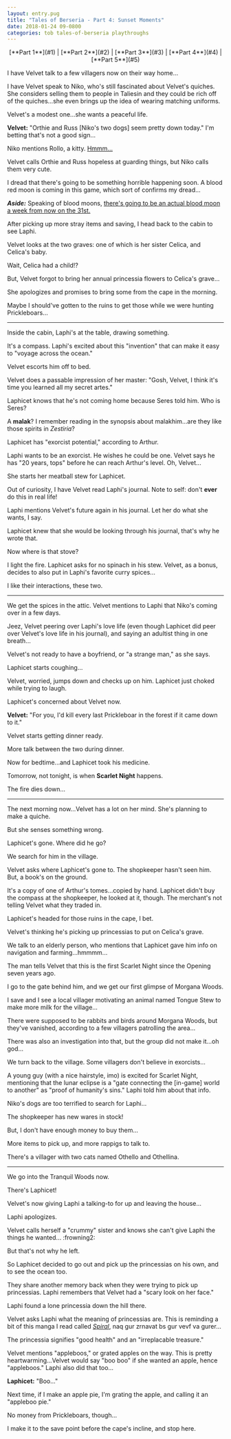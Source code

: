 ```yaml
---
layout: entry.pug
title: "Tales of Berseria - Part 4: Sunset Moments"
date: 2018-01-24 09-0800
categories: tob tales-of-berseria playthroughs
---
```


<p style="text-align: center;">[**Part 1**](#1) | [**Part 2**](#2) | [**Part 3**](#3) | [**Part 4**](#4) | [**Part 5**](#5)</p>

<a name="1"></a>

I have Velvet talk to a few villagers now on their way home...

I have Velvet speak to Niko, who's still fascinated about Velvet's quiches. She considers selling them to people in Taliesin and they could be rich off of the quiches...she even brings up the idea of wearing matching uniforms.

Velvet's a modest one...she wants a peaceful life.

**Velvet:** "Orthie and Russ [Niko's two dogs] seem pretty down today." I'm betting that's not a good sign...

Niko mentions Rollo, a kitty. <a href="https://vignette.wikia.nocookie.net/aselia/images/8/8b/Rollo.jpg/revision/latest?cb=20150215000024">Hmmm...</a>

Velvet calls Orthie and Russ hopeless at guarding things, but Niko calls them very cute.

I dread that there's going to be something horrible happening soon. A blood red moon is coming in this game, which sort of confirms my dread...

***Aside:*** Speaking of blood moons, <a href="https://www.nasa.gov/feature/super-blue-blood-moon-coming-jan-31">there's going to be an actual blood moon a week from now on the 31st.</a>

After picking up more stray items and saving, I head back to the cabin to see Laphi.

Velvet looks at the two graves: one of which is her sister Celica, and Celica's baby.

Wait, Celica had a child!?

But, Velvet forgot to bring her annual princessia flowers to Celica's grave...

She apologizes and promises to bring some from the cape in the morning.

Maybe I should've gotten to the ruins to get those while we were hunting Prickleboars...

<a name="2"></a>

---

Inside the cabin, Laphi's at the table, drawing something.

It's a compass. Laphi's excited about this "invention" that can make it easy to "voyage across the ocean."

Velvet escorts him off to bed.

Velvet does a passable impression of her master: "Gosh, Velvet, I think it's time you learned all my secret artes."

Laphicet knows that he's not coming home because Seres told him. Who is Seres?

A **malak**? I remember reading in the synopsis about malakhim...are they like those spirits in *Zestiria*?

Laphicet has "exorcist potential," according to Arthur.

Laphi wants to be an exorcist. He wishes he could be one. Velvet says he has "20 years, tops" before he can reach Arthur's level. Oh, Velvet...

She starts her meatball stew for Laphicet.

Out of curiosity, I have Velvet read Laphi's journal. Note to self: don't **ever** do this in real life!

Laphi mentions Velvet's future again in his journal. Let her do what she wants, I say.

Laphicet knew that she would be looking through his journal, that's why he wrote that.

Now where is that stove?

I light the fire. Laphicet asks for no spinach in his stew. Velvet, as a bonus, decides to also put in Laphi's favorite curry spices...

I like their interactions, these two.

<a name="3"></a>

---

We get the spices in the attic. Velvet mentions to Laphi that Niko's coming over in a few days.

Jeez, Velvet peering over Laphi's love life (even though Laphicet did peer over Velvet's love life in his journal), and saying an adultist thing in one breath...

Velvet's not ready to have a boyfriend, or "a strange man," as she says.

Laphicet starts coughing...

Velvet, worried, jumps down and checks up on him. Laphicet just choked while trying to laugh.

Laphicet's concerned about Velvet now.

**Velvet:** "For you, I'd kill every last Prickleboar in the forest if it came down to it."

Velvet starts getting dinner ready.

More talk between the two during dinner.

Now for bedtime...and Laphicet took his medicine.

Tomorrow, not tonight, is when **Scarlet Night** happens.

The fire dies down...

<a name="4"></a>

---

The next morning now...Velvet has a lot on her mind. She's planning to make a quiche.

But she senses something wrong.

Laphicet's gone. Where did he go?

We search for him in the village.

Velvet asks where Laphicet's gone to. The shopkeeper hasn't seen him. But, a book's on the ground. 

It's a copy of one of Arthur's tomes...copied by hand. Laphicet didn't buy the compass at the shopkeeper, he looked at it, though. The merchant's not telling Velvet what they traded in.

Laphicet's headed for those ruins in the cape, I bet.

Velvet's thinking he's picking up princessias to put on Celica's grave.

We talk to an elderly person, who mentions that Laphicet gave him info on navigation and farming...hmmmm...

The man tells Velvet that this is the first Scarlet Night since the Opening seven years ago.

I go to the gate behind him, and we get our first glimpse of Morgana Woods.

I save and I see a local villager motivating an animal named Tongue Stew to make more milk for the village...

There were supposed to be rabbits and birds around Morgana Woods, but they've vanished, according to a few villagers patrolling the area...

There was also an investigation into that, but the group did not make it...oh god...

We turn back to the village. Some villagers don't believe in exorcists...

A young guy (with a nice hairstyle, imo) is excited for Scarlet Night, mentioning that the lunar eclipse is a "gate connecting the [in-game] world to another" as "proof of humanity's sins." Laphi told him about that info.

Niko's dogs are too terrified to search for Laphi...

The shopkeeper has new wares in stock!

But, I don't have enough money to buy them...

More items to pick up, and more rappigs to talk to.

There's a villager with two cats named Othello and Othellina.

<a name="5"></a>

---

We go into the Tranquil Woods now.

There's Laphicet!

Velvet's now giving Laphi a talking-to for up and leaving the house...

Laphi apologizes.

Velvet calls herself a "crummy" sister and knows she can't give Laphi the things he wanted... :frowning2:

But that's not why he left. 

So Laphicet decided to go out and pick up the princessias on his own, and to see the ocean too.

They share another memory back when they were trying to pick up princessias. Laphi remembers that Velvet had a "scary look on her face."

Laphi found a lone princessia down the hill there.

Velvet asks Laphi what the meaning of princessias are. This is reminding a bit of this manga I read called <a href="https://en.wikipedia.org/wiki/Spiral%3A_The_Bonds_of_Reasoning">*Spiral*</a>, naq gur zrnavat bs gur vevf va gurer...

The princessia signifies "good health" and an "irreplacable treasure."

Velvet mentions "appleboos," or grated apples on the way. This is pretty heartwarming...Velvet would say "boo boo" if she wanted an apple, hence "appleboos." Laphi also did that too...

**Laphicet:** "Boo..."

Next time, if I make an apple pie, I'm grating the apple, and calling it an "appleboo pie."

No money from Prickleboars, though...

I make it to the save point before the cape's incline, and stop here.